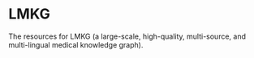 # LMKG
The resources for LMKG (a large-scale, high-quality, multi-source, and multi-lingual medical knowledge graph).
